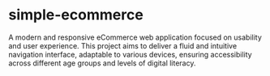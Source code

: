 # simple-ecommerce
A modern and responsive eCommerce web application focused on usability and user experience. This project aims to deliver a fluid and intuitive navigation interface, adaptable to various devices, ensuring accessibility across different age groups and levels of digital literacy.
